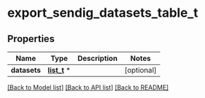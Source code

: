 # export_sendig_datasets_table_t

## Properties
Name | Type | Description | Notes
------------ | ------------- | ------------- | -------------
**datasets** | [**list_t**](export_sendig_datasets_row.md) \* |  | [optional] 

[[Back to Model list]](../README.md#documentation-for-models) [[Back to API list]](../README.md#documentation-for-api-endpoints) [[Back to README]](../README.md)


